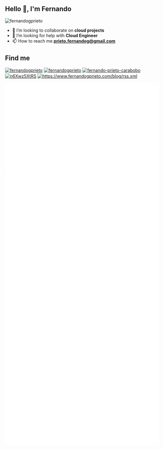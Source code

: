 ## Hello 👋, I'm Fernando

<p align="left"> <img src="https://komarev.com/ghpvc/?username=fernandogprieto&label=Profile%20views&color=0e75b6&style=flat" alt="fernandogprieto" /> </p>

- 👯 I’m looking to collaborate on **cloud projects**
- 🤝 I’m looking for help with **Cloud Engineer**
- 📫 How to reach me **prieto.fernandog@gmail.com**


## Find me 
<p align="left">
<a href="https://dev.to/fernandogprieto" target="blank"><img align="center" src="https://raw.githubusercontent.com/rahuldkjain/github-profile-readme-generator/master/src/images/icons/Social/devto.svg" alt="fernandogprieto" height="30" width="40" /></a>
<a href="https://twitter.com/fernandogprieto" target="blank"><img align="center" src="https://raw.githubusercontent.com/rahuldkjain/github-profile-readme-generator/master/src/images/icons/Social/twitter.svg" alt="fernandogprieto" height="30" width="40" /></a>
<a href="https://linkedin.com/in/fernando-prieto-carabobo" target="blank"><img align="center" src="https://raw.githubusercontent.com/rahuldkjain/github-profile-readme-generator/master/src/images/icons/Social/linked-in-alt.svg" alt="fernando-prieto-carabobo" height="30" width="40" /></a>
<a href="https://discord.gg/n6Xwz5XtRS" target="blank"><img align="center" src="https://raw.githubusercontent.com/rahuldkjain/github-profile-readme-generator/master/src/images/icons/Social/discord.svg" alt="n6Xwz5XtRS" height="30" width="40" /></a>
<a href="/https://www.fernandogprieto.com/blog/rss.xml" target="blank"><img align="center" src="https://raw.githubusercontent.com/rahuldkjain/github-profile-readme-generator/master/src/images/icons/Social/rss.svg" alt="https://www.fernandogprieto.com/blog/rss.xml" height="30" width="40" /></a>
</p>


![](https://raw.githubusercontent.com/fernandogprieto/github-stats/master/generated/overview.svg#gh-dark-mode-only)
![](https://raw.githubusercontent.com/fernandogprieto/github-stats/master/generated/overview.svg#gh-light-mode-only)
![](https://raw.githubusercontent.com/fernandogprieto/github-stats/master/generated/languages.svg#gh-dark-mode-only)
![](https://raw.githubusercontent.com/fernandogprieto/github-stats/master/generated/languages.svg#gh-light-mode-only)
